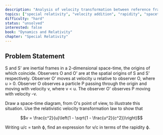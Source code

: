 ```yaml
---
description: "Analysis of velocity transformation between reference frames using rapidity"
topics: ["special relativity", "velocity addition", "rapidity", "spacetime diagrams"]
difficulty: "hard"
status: "unsolved"
interested: false
book: "Dynamics and Relativity"
chapter: "Special Relativity"
---
```


## Problem Statement
S and S' are inertial frames in a 2-dimensional space-time, the origins of which coincide. Observers O and O' are at the spatial origins of S and S' respectively. Observer O' moves at velocity u relative to observer O, where u > 0. Observer O observes a particle P passing through the origin and moving with velocity v, where v < u. The observer O' observes P moving with velocity -v.

Draw a space-time diagram, from O's point of view, to illustrate this situation. Use the relativistic velocity transformation law to show that

$$v = \frac{c^2}{u}\left(1 - \sqrt{1 - \frac{u^2}{c^2}}\right)$$

Writing u/c = tanh ϕ, find an expression for v/c in terms of the rapidity ϕ.
